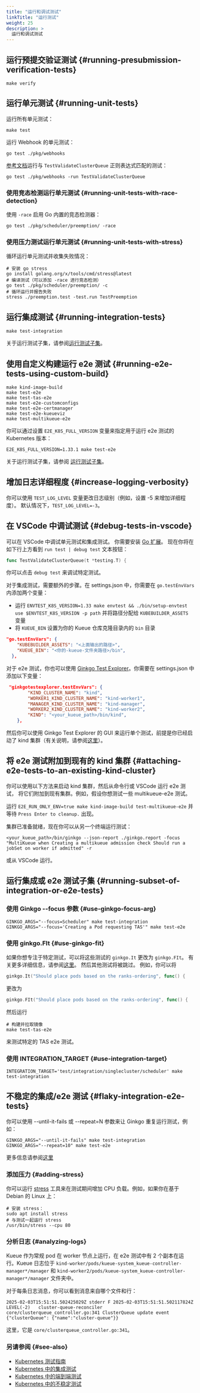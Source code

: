 ```yaml
---
title: "运行和调试测试"
linkTitle: "运行测试"
weight: 25
description: >
  运行和调试测试
---
```


## 运行预提交验证测试 {#running-presubmission-verification-tests}
```shell
make verify
```

## 运行单元测试 {#running-unit-tests}
运行所有单元测试：
```shell
make test
```

运行 Webhook 的单元测试：
```shell
go test ./pkg/webhooks
```
[参考文档](https://pkg.go.dev/cmd/go#hdr-Testing_flags)运行与 `TestValidateClusterQueue` 正则表达式匹配的测试：
```shell
go test ./pkg/webhooks -run TestValidateClusterQueue
```

### 使用竞态检测运行单元测试 {#running-unit-tests-with-race-detection}

使用 `-race` 启用 Go 内置的竞态检测器：
```shell
go test ./pkg/scheduler/preemption/ -race
```

### 使用压力测试运行单元测试 {#running-unit-tests-with-stress}

循环运行单元测试并收集失败情况：
```shell
# 安装 go stress
go install golang.org/x/tools/cmd/stress@latest
# 编译测试（可以添加 -race 进行竞态检测）
go test ./pkg/scheduler/preemption/ -c
# 循环运行并报告失败
stress ./preemption.test -test.run TestPreemption
```

## 运行集成测试 {#running-integration-tests}

```shell
make test-integration
```

关于运行测试子集，请参阅[运行测试子集](#running-subset-of-integration-or-e2e-tests)。

## 使用自定义构建运行 e2e 测试 {#running-e2e-tests-using-custom-build}
```shell
make kind-image-build
make test-e2e
make test-tas-e2e
make test-e2e-customconfigs
make test-e2e-certmanager
make test-e2e-kueueviz
make test-multikueue-e2e
```

你可以通过设置 `E2E_K8S_FULL_VERSION` 变量来指定用于运行 e2e 测试的 Kubernetes 版本：
```shell
E2E_K8S_FULL_VERSION=1.33.1 make test-e2e
```

关于运行测试子集，请参阅 [运行测试子集](#running-subset-of-integration-or-e2e-tests)。

## 增加日志详细程度 {#increase-logging-verbosity}
你可以使用 `TEST_LOG_LEVEL` 变量更改日志级别（例如，设置 -5 来增加详细程度）。
默认情况下，`TEST_LOG_LEVEL=-3`。

## 在 VSCode 中调试测试 {#debug-tests-in-vscode}
可以在 VSCode 中调试单元测试和集成测试。
你需要安装 [Go 扩展](https://marketplace.visualstudio.com/items?itemName=golang.Go)。
现在你将在如下行上方看到 `run test | debug test` 文本按钮：
```go
func TestValidateClusterQueue(t *testing.T) {
```
你可以点击 `debug test` 来调试特定测试。

对于集成测试，需要额外的步骤。在 settings.json 中，你需要在 `go.testEnvVars` 内添加两个变量：
- 运行 `ENVTEST_K8S_VERSION=1.33 make envtest && ./bin/setup-envtest use $ENVTEST_K8S_VERSION -p path` 并将路径分配给 `KUBEBUILDER_ASSETS` 变量
- 将 `KUEUE_BIN` 设置为你的 Kueue 仓库克隆目录内的 `bin` 目录
```json
"go.testEnvVars": {
    "KUBEBUILDER_ASSETS": "<上面输出的路径>",
    "KUEUE_BIN": "<你的-kueue-文件夹路径>/bin",
  },
```

对于 e2e 测试，你也可以使用 [Ginkgo Test Explorer](https://marketplace.visualstudio.com/items?itemName=joselitofilho.ginkgotestexplorer)。你需要在 settings.json 中添加以下变量：
```json
 "ginkgotestexplorer.testEnvVars": {
        "KIND_CLUSTER_NAME": "kind",
        "WORKER1_KIND_CLUSTER_NAME": "kind-worker1",
        "MANAGER_KIND_CLUSTER_NAME": "kind-manager",
        "WORKER2_KIND_CLUSTER_NAME": "kind-worker2",
        "KIND": "<your_kueue_path>/bin/kind",
    },
```
然后你可以使用 Ginkgo Test Explorer 的 GUI 来运行单个测试，前提是你已经启动了 kind 集群（有关说明，请参阅[这里](#attaching-e2e-tests-to-an-existing-kind-cluster)）。

## 将 e2e 测试附加到现有的 kind 集群 {#attaching-e2e-tests-to-an-existing-kind-cluster}
你可以使用以下方法来启动 kind 集群，然后从命令行或 VSCode 运行 e2e 测试，
将它们附加到现有集群。例如，假设你想测试一些 multikueue-e2e 测试。

运行 `E2E_RUN_ONLY_ENV=true make kind-image-build test-multikueue-e2e` 并等待 `Press Enter to cleanup.` 出现。

集群已准备就绪，现在你可以从另一个终端运行测试：
```shell
<your_kueue_path>/bin/ginkgo --json-report ./ginkgo.report -focus "MultiKueue when Creating a multikueue admission check Should run a jobSet on worker if admitted" -r
```
或从 VSCode 运行。

## 运行集成或 e2e 测试子集 {#running-subset-of-integration-or-e2e-tests}
### 使用 Ginkgo --focus 参数 {#use-ginkgo-focus-arg}
```shell
GINKGO_ARGS="--focus=Scheduler" make test-integration
GINKGO_ARGS="--focus='Creating a Pod requesting TAS'" make test-e2e
```
### 使用 ginkgo.FIt {#use-ginkgo-fit}
如果你想专注于特定测试，可以将这些测试的
`ginkgo.It` 更改为 `ginkgo.FIt`。
有关更多详细信息，请参阅[这里](https://onsi.github.io/ginkgo/#focused-specs)。
然后其他测试将被跳过。
例如，你可以将
```go
ginkgo.It("Should place pods based on the ranks-ordering", func() {
```
更改为
```go
ginkgo.FIt("Should place pods based on the ranks-ordering", func() {
```
然后运行
```shell
# 构建并拉取镜像
make test-tas-e2e
```
来测试特定的 TAS e2e 测试。

### 使用 INTEGRATION_TARGET {#use-integration-target}
```shell
INTEGRATION_TARGET='test/integration/singlecluster/scheduler' make test-integration
```

## 不稳定的集成/e2e 测试 {#flaky-integration-e2e-tests}
你可以使用 --until-it-fails 或 --repeat=N 参数来让 Ginkgo 重复运行测试，例如：
```shell
GINKGO_ARGS="--until-it-fails" make test-integration
GINKGO_ARGS="--repeat=10" make test-e2e
```
更多信息请参阅[这里](https://onsi.github.io/ginkgo/#repeating-spec-runs-and-managing-flaky-specs)

### 添加压力 {#adding-stress}
你可以运行 [stress](https://github.com/resurrecting-open-source-projects/stress) 工具来在测试期间增加 CPU 负载。例如，如果你在基于 Debian 的 Linux 上：
```shell
# 安装 stress：
sudo apt install stress
# 与测试一起运行 stress
/usr/bin/stress --cpu 80
```

### 分析日志 {#analyzing-logs}
Kueue 作为常规 pod 在 worker 节点上运行，在 e2e 测试中有 2 个副本在运行。Kueue 日志位于 `kind-worker/pods/kueue-system_kueue-controller-manager*/manager` 和 `kind-worker2/pods/kueue-system_kueue-controller-manager*/manager` 文件夹中。

对于每条日志消息，你可以看到消息来自哪个文件和行：
```log
2025-02-03T15:51:51.502425029Z stderr F 2025-02-03T15:51:51.502117824Z	LEVEL(-2)	cluster-queue-reconciler	core/clusterqueue_controller.go:341	ClusterQueue update event	{"clusterQueue": {"name":"cluster-queue"}}
```
这里，它是 `core/clusterqueue_controller.go:341`。

### 另请参阅 {#see-also}
- [Kubernetes 测试指南](https://github.com/kubernetes/community/blob/master/contributors/devel/sig-testing/testing.md)
- [Kubernetes 中的集成测试](https://github.com/kubernetes/community/blob/master/contributors/devel/sig-testing/integration-tests.md)
- [Kubernetes 中的端到端测试](https://github.com/kubernetes/community/blob/master/contributors/devel/sig-testing/e2e-tests.md)
- [Kubernetes 中的不稳定测试](https://github.com/kubernetes/community/blob/master/contributors/devel/sig-testing/flaky-tests.md)

